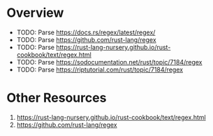 # Overview

- TODO: Parse https://docs.rs/regex/latest/regex/
- TODO: Parse https://github.com/rust-lang/regex
- TODO: Parse https://rust-lang-nursery.github.io/rust-cookbook/text/regex.html
- TODO: Parse https://sodocumentation.net/rust/topic/7184/regex
- TODO: Parse https://riptutorial.com/rust/topic/7184/regex


# Other Resources
1. https://rust-lang-nursery.github.io/rust-cookbook/text/regex.html
1. https://github.com/rust-lang/regex
